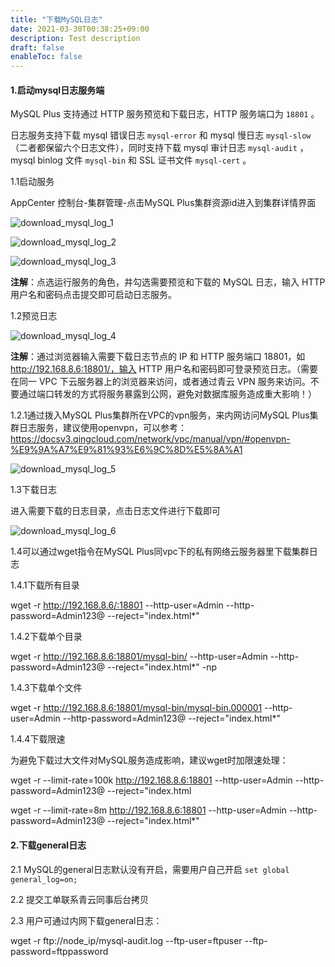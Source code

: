 ```yaml
---
title: "下载MySQL日志"
date: 2021-03-30T00:38:25+09:00
description: Test description
draft: false
enableToc: false
---
```


#### 1.启动mysql日志服务端

MySQL Plus 支持通过 HTTP 服务预览和下载日志，HTTP 服务端口为 `18801` 。

日志服务支持下载 mysql 错误日志 `mysql-error` 和 mysql 慢日志 `mysql-slow`（二者都保留六个日志文件），同时支持下载 mysql 审计日志 `mysql-audit` ， mysql binlog 文件 `mysql-bin` 和 SSL 证书文件 `mysql-cert` 。

1.1启动服务

AppCenter 控制台-集群管理-点击MySQL Plus集群资源id进入到集群详情界面

![download_mysql_log_1](/database/mysql/_images/download_mysql_log_1.png)

![download_mysql_log_2](/database/mysql/_images/download_mysql_log_2.png)

![download_mysql_log_3](/database/mysql/_images/download_mysql_log_3.png)

**注解**：点选运行服务的角色，并勾选需要预览和下载的 MySQL 日志，输入 HTTP 用户名和密码点击提交即可启动日志服务。

1.2预览日志

![download_mysql_log_4](/database/mysql/_images/download_mysql_log_4.png)

**注解**：通过浏览器输入需要下载日志节点的 IP 和 HTTP 服务端口 18801，如 http://192.168.8.6:18801/，输入 HTTP 用户名和密码即可登录预览日志。（需要在同一 VPC 下云服务器上的浏览器来访问，或者通过青云 VPN 服务来访问。不要通过端口转发的方式将服务暴露到公网，避免对数据库服务造成重大影响！）

1.2.1通过拨入MySQL Plus集群所在VPC的vpn服务，来内网访问MySQL Plus集群日志服务，建议使用openvpn，可以参考：https://docsv3.qingcloud.com/network/vpc/manual/vpn/#openvpn-%E9%9A%A7%E9%81%93%E6%9C%8D%E5%8A%A1

![download_mysql_log_5](/database/mysql/_images/download_mysql_log_5.png)

1.3下载日志

进入需要下载的日志目录，点击日志文件进行下载即可

![download_mysql_log_6](/database/mysql/_images/download_mysql_log_6.png)

1.4可以通过wget指令在MySQL Plus同vpc下的私有网络云服务器里下载集群日志

1.4.1下载所有目录

wget -r http://192.168.8.6/:18801 --http-user=Admin --http-password=Admin123@ --reject="index.html*"

1.4.2下载单个目录

wget -r http://192.168.8.6:18801/mysql-bin/ --http-user=Admin --http-password=Admin123@ --reject="index.html*" -np

1.4.3下载单个文件

wget -r http://192.168.8.6:18801/mysql-bin/mysql-bin.000001 --http-user=Admin --http-password=Admin123@ --reject="index.html*"

1.4.4下载限速

为避免下载过大文件对MySQL服务造成影响，建议wget时加限速处理：

wget -r --limit-rate=100k http://192.168.8.6:18801 --http-user=Admin --http-password=Admin123@ --reject="index.html

wget -r --limit-rate=8m http://192.168.8.6:18801 --http-user=Admin --http-password=Admin123@ --reject="index.html*"

#### 2.下载general日志

2.1 MySQL的general日志默认没有开启，需要用户自己开启 `set global general_log=on;`

2.2 提交工单联系青云同事后台拷贝

2.3 用户可通过内网下载general日志：

wget -r ftp://node_ip/mysql-audit.log --ftp-user=ftpuser --ftp-password=ftppassword



